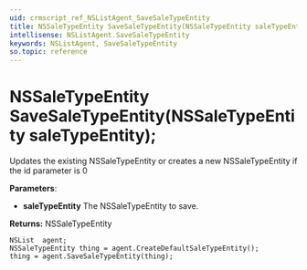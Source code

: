 ```yaml
---
uid: crmscript_ref_NSListAgent_SaveSaleTypeEntity
title: NSSaleTypeEntity SaveSaleTypeEntity(NSSaleTypeEntity saleTypeEntity);
intellisense: NSListAgent.SaveSaleTypeEntity
keywords: NSListAgent, SaveSaleTypeEntity
so.topic: reference
---
```


# NSSaleTypeEntity SaveSaleTypeEntity(NSSaleTypeEntity saleTypeEntity);

Updates the existing NSSaleTypeEntity or creates a new NSSaleTypeEntity if the id parameter is 0

**Parameters**:
* **saleTypeEntity** The NSSaleTypeEntity to save.

**Returns:** NSSaleTypeEntity

```crmscript
NSList  agent;
NSSaleTypeEntity thing = agent.CreateDefaultSaleTypeEntity();
thing = agent.SaveSaleTypeEntity(thing);
```

